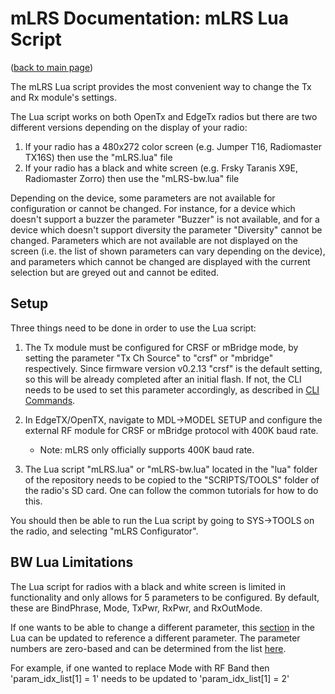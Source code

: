 # mLRS Documentation: mLRS Lua Script #

([back to main page](../README.md))

The mLRS Lua script provides the most convenient way to change the Tx and Rx module's settings.

The Lua script works on both OpenTx and EdgeTx radios but there are two different versions depending on the display of your radio:
1. If your radio has a 480x272 color screen (e.g. Jumper T16, Radiomaster TX16S) then use the "mLRS.lua" file
2. If your radio has a black and white screen (e.g. Frsky Taranis X9E, Radiomaster Zorro) then use the "mLRS-bw.lua" file

Depending on the device, some parameters are not available for configuration or cannot be changed. For instance, for a device which doesn't support a buzzer the parameter "Buzzer" is not available, and for a device which doesn't support diversity the parameter "Diversity" cannot be changed. Parameters which are not available are not displayed on the screen (i.e. the list of shown parameters can vary depending on the device), and parameters which cannot be changed are displayed with the current selection but are greyed out and cannot be edited.

## Setup

Three things need to be done in order to use the Lua script:

1. The Tx module must be configured for CRSF or mBridge mode, by setting the parameter "Tx Ch Source" to "crsf" or "mbridge" respectively. Since firmware version v0.2.13 "crsf" is the default setting, so this will be already completed after an initial flash. If not, the CLI needs to be used to set this parameter accordingly, as described in [CLI Commands](CLI.md).

2. In EdgeTX/OpenTX, navigate to MDL->MODEL SETUP and configure the external RF module for CRSF or mBridge protocol with 400K baud rate.

    - Note: mLRS only officially supports 400K baud rate.

3. The Lua script "mLRS.lua" or "mLRS-bw.lua" located in the "lua" folder of the repository needs to be copied to the "SCRIPTS/TOOLS" folder of the radio's SD card. One can follow the common tutorials for how to do this.

You should then be able to run the Lua script by going to SYS->TOOLS on the radio, and selecting "mLRS Configurator".

## BW Lua Limitations

The Lua script for radios with a black and white screen is limited in functionality and only allows for 5 parameters to be configured.  By default, these are BindPhrase, Mode, TxPwr, RxPwr, and RxOutMode.

If one wants to be able to change a different parameter, this [section](https://github.com/olliw42/mLRS/blob/main/lua/mLRS-bw.lua#L25-L28) in the Lua can be updated to reference a different parameter.  The parameter numbers are zero-based and can be determined from the list [here](https://github.com/olliw42/mLRS/blob/main/mLRS/Common/setup_list.h#L80-L127).

For example, if one wanted to replace Mode with RF Band then 'param_idx_list[1] = 1' needs to be updated to 'param_idx_list[1] = 2'